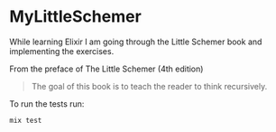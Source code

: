 # MyLittleSchemer

While learning Elixir I am going through the Little Schemer book and implementing the exercises.

From the preface of The Little Schemer (4th edition)

> The goal of this book is to teach the reader to think recursively.

To run the tests run:
```
mix test
```
